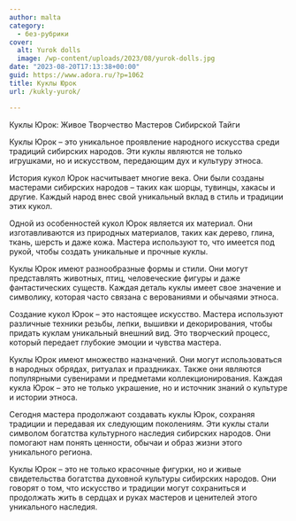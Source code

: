 ```yaml
---
author: malta
category:
  - без-рубрики
cover:
  alt: Yurok dolls
  image: /wp-content/uploads/2023/08/yurok-dolls.jpg
date: "2023-08-20T17:13:38+00:00"
guid: https://www.adora.ru/?p=1062
title: Куклы Юрок
url: /kukly-yurok/

---
```

Куклы Юрок: Живое Творчество Мастеров Сибирской Тайги

Куклы Юрок – это уникальное проявление народного искусства среди традиций сибирских народов. Эти куклы являются не только игрушками, но и искусством, передающим дух и культуру этноса.

История кукол Юрок насчитывает многие века. Они были созданы мастерами сибирских народов – таких как шорцы, тувинцы, хакасы и другие. Каждый народ внес свой уникальный вклад в стиль и традиции этих кукол.

Одной из особенностей кукол Юрок является их материал. Они изготавливаются из природных материалов, таких как дерево, глина, ткань, шерсть и даже кожа. Мастера используют то, что имеется под рукой, чтобы создать уникальные и прочные куклы.

Куклы Юрок имеют разнообразные формы и стили. Они могут представлять животных, птиц, человеческие фигуры и даже фантастических существ. Каждая деталь куклы имеет свое значение и символику, которая часто связана с верованиями и обычаями этноса.

Создание кукол Юрок – это настоящее искусство. Мастера используют различные техники резьбы, лепки, вышивки и декорирования, чтобы придать куклам уникальный внешний вид. Это творческий процесс, который передает глубокие эмоции и чувства мастера.

Куклы Юрок имеют множество назначений. Они могут использоваться в народных обрядах, ритуалах и праздниках. Также они являются популярными сувенирами и предметами коллекционирования. Каждая кукла Юрок – это не только украшение, но и источник знаний о культуре и истории этноса.

Сегодня мастера продолжают создавать куклы Юрок, сохраняя традиции и передавая их следующим поколениям. Эти куклы стали символом богатства культурного наследия сибирских народов. Они помогают нам понять ценности, обычаи и образ жизни этого уникального региона.

Куклы Юрок – это не только красочные фигурки, но и живые свидетельства богатства духовной культуры сибирских народов. Они говорят о том, что искусство и традиции могут сохраниться и продолжать жить в сердцах и руках мастеров и ценителей этого уникального наследия.
